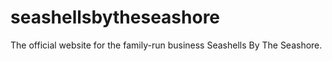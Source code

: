 # seashellsbytheseashore
The official website for the family-run business Seashells By The Seashore.
